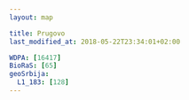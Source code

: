 ```yaml
---
layout: map

title: Prugovo
last_modified_at: 2018-05-22T23:34:01+02:00

WDPA: [16417]
BioRaS: [65]
geoSrbija:
  L1_183: [128]
---
```

